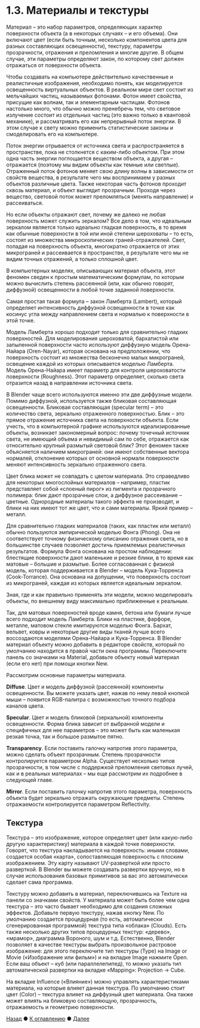 # 1.3. Материалы и текстуры
Материал – это набор параметров, определяющих характер поверхности объекта (а в некоторых случаях – и его объема). Они включают цвет (если быть точным, несколько компонентов цвета для разных составляющих освещенности), текстуру, параметры прозрачности, отражения и преломления и многие другие. В общем случае, эти параметры определяют закон, по которому свет должен отражаться от поверхности объекта. 

Чтобы создавать на компьютере действительно качественные и реалистичные изображения, необходимо понять, как моделируется освещенность виртуальных объектов. В реальном мире свет состоит из мельчайших частиц, называемых фотонами. Фотон имеет свойства, присущие как волнам, так и элементарным частицам. Фотонов настолько много, что обычно можно пренебречь тем, что световое излучение состоит из отдельных частиц (это важно только в квантовой механике), и рассматривать его как непрерывный поток энергии. В этом случае к свету можно применить статистические законы и смоделировать его на компьютере. 

Поток энергии отрывается от источника света и распространяется в пространстве, пока не столкнется с каким-либо объектом. При этом одна часть энергии поглощается веществом объекта, а другая – отражается (поэтому мы видим объекты как темные или светлые). Отраженный поток фотонов меняет свою длину волны в зависимости от свойств вещества, в результате чего мы воспринимаем у разных объектов различные цвета. Также некоторая часть фотонов проходит сквозь материал, и объект выглядит прозрачным. Проходя через вещество, световой поток может преломляться (менять направление) и рассеиваться. 

Но если объекты отражают свет, почему же далеко не любая поверхность может служить зеркалом? Все дело в том, что идеальным зеркалом является только идеально гладкая поверхность, в то время как обычные поверхности в той или иной степени шероховаты – то есть, состоят из множества микроскопических граней-отражателей. Свет, попадая на поверхность объекта, многократно отражается от этих микрограней и рассеивается в пространстве, в результате чего мы не видим точных отражений, а только сплошной цвет. 

В компьютерных моделях, описывающих материал объекта, этот феномен сведен к простым математическим формулам, по которым можно вычислить степень рассеянной (или, как обычно говорят, диффузной) освещенности в любой точке заданной поверхности. 

Самая простая такая формула – закон Ламберта (Lambert), который определяет интенсивность диффузной освещенности в точке как косинус угла между направлением света и нормалью к поверхности в этой точке. 

Модель Ламберта хорошо подходит только для сравнительно гладких поверхностей. Для моделирования шероховатой, бархатистой или запыленной поверхности часто используют диффузную модель Орена-Найара (Oren-Nayar), которая основана на предположении, что поверхность состоит из множества бесконечно малых микрограней, освещение каждой из которых описывается моделью Ламберта. Модель Орена-Найара имеет параметр для контроля шероховатости поверхности (Roughness). Этот параметр определяет, сколько света отразится назад в направлении источника света. 

В Blender чаще всего используются именно эти две диффузные модели. Помимо диффузной, используется также бликовая составляющая освещенности. Бликовая составляющая (specular term) – это количество света, зеркально отраженного поверхностью. Блик – это прямое отражение источника света на поверхности объекта. Если учесть, что в компьютерной графике используются идеализированные объекты, возникает закономерный вопрос: почему точечный источник света, не имеющий объема и невидимый сам по себе, отражается как относительно крупный размытый световой блик? Этот феномен также объясняется наличием микрограней: они имеют собственные вектора нормалей, отклонение которых от основной нормали поверхности меняют интенсивность зеркально отраженного света. 

Цвет блика может не совпадать с цветом материала. Это справедливо для некоторых многослойных материалов – например, пластик представляет собой «слоеный пирог» из пигмента и прозрачного полимера: блик дают прозрачные слои, а диффузное рассеивание – цветные. Однородные материалы такого эффекта не производят, и блики на них имеют тот же цвет, что и сами материалы. Яркий пример – металл. 

Для сравнительно гладких материалов (таких, как пластик или металл) обычно пользуются эмпирической моделью Фонга (Phong). Она не соответствует точному физическому описанию отражения света, но в большинстве случаев позволяет достичь приемлемых реалистичных результатов. Формула Фонга основана на простом наблюдении: блестящие поверхности дают маленькие и резкие блики, в то время как матовые – большие и размытые. Более согласованная с физикой модель, которая поддерживается в Blender – модель Кука-Торренса (Cook-Torrance). Она основана на допущении, что поверхность состоит из микрограней, каждая из которых является идеальным зеркалом. 

Зная, где и как правильно применять эти модели, можно моделировать объекты, по внешнему виду максимально приближенные к реальным. 

Так, для матовых поверхностей вроде камня, бетона или бумаги лучше всего подходит модель Ламберта. Блики на пластике, фарфоре, металле, матовом стекле имитируются моделью Фонга. Бархат, вельвет, ковры и некоторые другие виды тканей лучше всего воссоздаются моделями Орена-Найара и Кука-Торренса. 
В Blender материал объекту можно добавить в редакторе свойств, который по умолчанию находится в правой части окна программы. Переключите панель со значками на Material, добавьте объекту новый материал (если его нет) при помощи кнопки New. 

Рассмотрим основные параметры материала.
 
**Diffuse**. Цвет и модель диффузной (рассеянной) компоненты освещенности. Вы можете указать цвет, нажав по нему левой кнопкой мыши – появится RGB-палитра с возможностью точного подбора каналов цвета. 

**Specular**. Цвет и модель бликовой (зеркальной) компоненты освещенности. Форма блика зависит от выбранной модели и специфичных для нее параметров – это может быть как маленькая резкая точка, так и большое размытое пятно. 

**Transparency**. Если поставить галочку напротив этого параметра, можно сделать объект прозрачным. Степень прозрачности контролируется параметром Alpha. Существует несколько типов прозрачности, в том числе с поддержкой преломления световых лучей, как и в реальных материалах – мы еще рассмотрим их подробнее в следующей главе. 

**Mirror**. Если поставить галочку напротив этого параметра, поверхность объекта будет зеркально отражать окружающие предметы. Степень отражаемости контролируется параметром Reflectivity. 

## Текстура
Текстура – это изображение, которое определяет цвет (или какую-либо другую характеристику) материала в каждой точке поверхности. Говорят, что текстура накладывается на поверхность: иными словами, создается особая «карта», сопоставляющая поверхность с плоским изображением. Эту карту называют UV-разверткой или просто разверткой. В Blender вы можете создавать развертки вручную, но в случае использования базовых примитивов за вас это автоматически сделает сама программа. 

Текстуру можно добавить в материал, переключившись на Texture на панели со значками свойств. У материала может быть более чем одна текстура – это часто бывает необходимо для создания сложных эффектов. Добавьте первую текстуру, нажав кнопку New. По умолчанию создается процедурная (то есть, автоматически сгенерированная программой) текстура типа «облака» (Clouds). Есть также несколько других типов процедурных текстур: «дерево», «мрамор», диаграмма Вороного, шум и т.д. Естественно, Blender позволяет в качестве текстуры выбрать произвольное растровое изображение: для этого переключите тип текстуры (Type) на Image or Movie («Изображение или фильм») и на вкладке Image нажмите Open. Если ваш объект – куб (или параллелепипед), то можно указать тип автоматической развертки на вкладке «Mapping»: Projection → Cube. 

На вкладке Influence («Влияние») можно управлять характеристиками материала, на которые влияет данная текстура. По умолчанию стоит цвет (Color) – текстура влияет на диффузный цвет материала. Она также может влиять на бликовую составляющую, прозрачность, отражаемость и геометрию поверхности.

[Назад](editing) ● [К оглавлению](../index) ● [Далее](rendering) 

